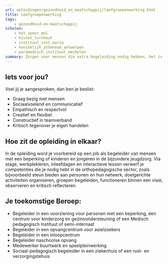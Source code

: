 ```yaml
---
url: opleidingen/gezondheid_en_maatschappij/leefgroepenwerking.html
title: Leefgroepenwerking
tags:
    - gezondheid-en-maatschappij
scholen:
    - het_spoor_mol
    - hivset_turnhout
    - instituut_sint_maria
    - koninklijk_atheneum_antwerpen
    - paramedisch_instituut_mechelen
summary: Zorgen voor mensen die extra begeleiding nodig hebben, het is niet iedereen gegeven. Een hart hebben voor mensen, een luisterend oor kunnen bieden en flexibel inspelen op onverwachte situaties zijn slechts enkele noodzakelijke vaardigheden en attitudes. Heb jij dat talent voor mensen en wil je graag aan de slag in de zorgsector, dan ligt jouw toekomst misschien wel in Leefgroepenwerking.
---
```


## Iets voor jou?

Voel jij je aangesproken, dan ben je beslist:

* Graag bezig met mensen
* Sociaalvoelend en communicatief
* Empathisch en respectvol
* Creatief en flexibel
* Constructief in teamverband
* Kritisch tegenover je eigen handelen

## Hoe zit de opleiding in elkaar?

In de opleiding word je voorbereid op een job als begeleider van mensen met een beperking of kinderen en jongeren in de bijzondere jeugdzorg. Via stage, werkplekleren, inleefdagen en interactieve lessen verwerf je competenties die je nodig hebt in de orthopedagogische sector, zoals bijvoorbeeld steun bieden aan personen en hun netwerk, doelgerichte activiteiten organiseren, groepen begeleiden, functioneren binnen een visie, observeren en kritisch reflecteren.

## Je toekomstige Beroep:

* Begeleider in een voorziening voor personen met een beperking, een centrum voor kinderzorg en gezinsondersteuning of een Medisch pedagogisch Instituut of semi-internaat
* Begeleider in een opvangcentrum voor asielzoekers
* Begeleider in een inloopcentrum
* Begeleider naschoolse opvang
* Medewerker buurtwerk en speelpleinwerking
* Sociaal-pedagogisch begeleider in een ziekenhuis of een rust- en verzorgingstehuis
